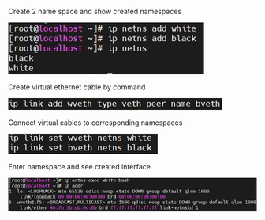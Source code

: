 

Create 2 name space and show created namespaces

![imagename](/image/1.jpg)

Create virtual ethernet cable by command

![imagename](/image/2.jpg)

Connect virtual cables to corresponding namespaces

![imagename](/image/3.jpg)

Enter namespace and see created interface

![imagename](/image/4.jpg)
